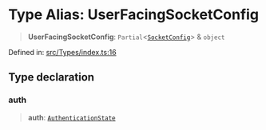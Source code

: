 # Type Alias: UserFacingSocketConfig

> **UserFacingSocketConfig**: `Partial`\<[`SocketConfig`](SocketConfig.md)\> & `object`

Defined in: [src/Types/index.ts:16](https://github.com/Fokusdotid/Baileys/blob/a954da2ee3c892812cf9528a5a214092693c872f/src/Types/index.ts#L16)

## Type declaration

### auth

> **auth**: [`AuthenticationState`](AuthenticationState.md)
